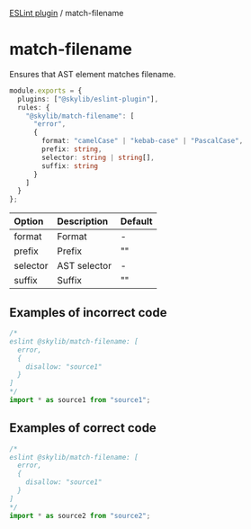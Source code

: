 [ESLint plugin](https://ilyub.github.io/eslint-plugin/) / match-filename

# match-filename

Ensures that AST element matches filename.

```ts
module.exports = {
  plugins: ["@skylib/eslint-plugin"],
  rules: {
    "@skylib/match-filename": [
      "error",
      {
        format: "camelCase" | "kebab-case" | "PascalCase",
        prefix: string,
        selector: string | string[],
        suffix: string
      }
    ]
  }
};
```

| Option | Description | Default |
| :----- | :----- | :----- |
| format | Format | -|
| prefix | Prefix | ""|
| selector | AST selector | -|
| suffix | Suffix | ""|

## Examples of incorrect code

```ts
/*
eslint @skylib/match-filename: [
  error,
  {
    disallow: "source1"
  }
]
*/
import * as source1 from "source1";
```

## Examples of correct code

```ts
/*
eslint @skylib/match-filename: [
  error,
  {
    disallow: "source1"
  }
]
*/
import * as source2 from "source2";
```